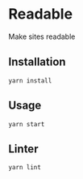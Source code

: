 # Readable

Make sites readable


## Installation

    yarn install


## Usage

    yarn start


## Linter

    yarn lint
